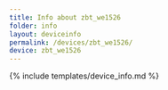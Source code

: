 ```yaml
---
title: Info about zbt_we1526
folder: info
layout: deviceinfo
permalink: /devices/zbt_we1526/
device: zbt_we1526
---
```

{% include templates/device_info.md %}
